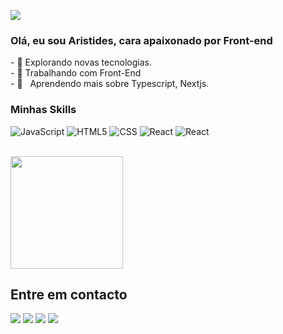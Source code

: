 ![](https://komarev.com/ghpvc/?username=aristides-01&color=006bed)

<h3>Olá, eu sou Aristides, cara apaixonado por Front-end</h3>
- 🤔 Explorando novas tecnologias. <br>
- 💼 Trabalhando com Front-End <br>
- 🌱 &nbsp; Aprendendo mais sobre Typescript, Nextjs.

<h3>Minhas Skills</h3>

![JavaScript](https://img.shields.io/badge/-JavaScript-333333?style=flat&logo=javascript)
![HTML5](https://img.shields.io/badge/-HTML5-333333?style=flat&logo=HTML5)
![CSS](https://img.shields.io/badge/-CSS-333333?style=flat&logo=CSS3&logoColor=1572B6)
![React](https://img.shields.io/badge/-React-333333?style=flat&logo=react)
![React](https://img.shields.io/badge/-Sass-333333?style=flat&logo=sass)

<br/>
<a href="https://github.com/aristides-01">
  <img height="180em" src="https://github-readme-stats.vercel.app/api?username=aristides-01&theme=dark&show_icons=true" />
</a>

<h2>Entre em contacto</h2>

<p align="left">
  <a href="#" alt="Gmail">
  <img src="https://img.shields.io/badge/-Gmail-FF0000?style=flat-square&labelColor=FF0000&logo=gmail&logoColor=white&link=aristidesngongo@gmail.com" /></a>

  <a href="#" alt="LinkedIn">
  <img src="https://img.shields.io/badge/-Linkedin-0e76a8?style=flat-square&logo=Linkedin&logoColor=white&link=www.linkedin.com/in/aristides-gongo" /></a>

  <a href="#" alt="Facebook">
  <img src="https://img.shields.io/badge/-Facebook-3b5998?style=flat-square&labelColor=3b5998&logo=facebook&logoColor=white&link=https://web.facebook.com/profile.php?id=100082640206388"/></a>

  <a href="#" alt="Instagram">
  <img src="https://img.shields.io/badge/-Instagram-DF0174?style=flat-square&labelColor=DF0174&logo=instagram&logoColor=white&link=www.instagram.com/aristidesgongo/"/></a>
</p>












